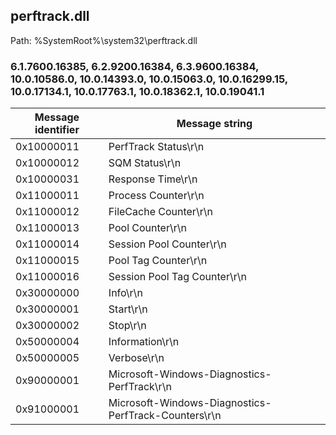 ## perftrack.dll

Path: %SystemRoot%\system32\perftrack.dll

### 6.1.7600.16385, 6.2.9200.16384, 6.3.9600.16384, 10.0.10586.0, 10.0.14393.0, 10.0.15063.0, 10.0.16299.15, 10.0.17134.1, 10.0.17763.1, 10.0.18362.1, 10.0.19041.1

Message identifier | Message string
--- | ---
0x10000011 | PerfTrack Status\r\n
0x10000012 | SQM Status\r\n
0x10000031 | Response Time\r\n
0x11000011 | Process Counter\r\n
0x11000012 | FileCache Counter\r\n
0x11000013 | Pool Counter\r\n
0x11000014 | Session Pool Counter\r\n
0x11000015 | Pool Tag Counter\r\n
0x11000016 | Session Pool Tag Counter\r\n
0x30000000 | Info\r\n
0x30000001 | Start\r\n
0x30000002 | Stop\r\n
0x50000004 | Information\r\n
0x50000005 | Verbose\r\n
0x90000001 | Microsoft-Windows-Diagnostics-PerfTrack\r\n
0x91000001 | Microsoft-Windows-Diagnostics-PerfTrack-Counters\r\n
